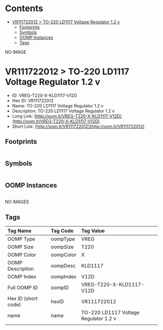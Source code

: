 



Contents
========

* [VR111722012 > TO-220 LD1117 Voltage Regulator 1.2 v](#vr111722012--to-220-ld1117-voltage-regulator-12-v)
	* [Footprints](#footprints)
	* [Symbols](#symbols)
	* [OOMP Instances](#oomp-instances)
	* [Tags](#tags)
  
NO IMAGE  
# VR111722012 > TO-220 LD1117 Voltage Regulator 1.2 v

- ID: VREG-T220-X-KLD1117-V12D
- Hex ID: VR111722012
- Name: TO-220 LD1117 Voltage Regulator 1.2 v
- Description: TO-220 LD1117 Voltage Regulator 1.2 v
- Long Link: [http://oom.lt/VREG-T220-X-KLD1117-V12D](http://oom.lt/VREG-T220-X-KLD1117-V12D)
- Short Link: [http://oom.lt/VR111722012](http://oom.lt/VR111722012)

## Footprints
  

||||
| :--- | :--- | :--- |

## Symbols
  

||||
| :--- | :--- | :--- |

## OOMP Instances
  

||||
| :--- | :--- | :--- |
  
NO IMAGES  
## Tags
  

|Tag Name|Tag Code|Tag Value|
| :--- | :--- | :--- |
|OOMP Type|oompType|VREG|
|OOMP Size|oompSize|T220|
|OOMP Color|oompColor|X|
|OOMP Description|oompDesc|KLD1117|
|OOMP Index|oompIndex|V12D|
|Full OOMP ID|oompID|VREG-T220-X-KLD1117-V12D|
|Hex ID (short code)|hexID|VR111722012|
|name|name|TO-220 LD1117 Voltage Regulator 1.2 v|
||||
